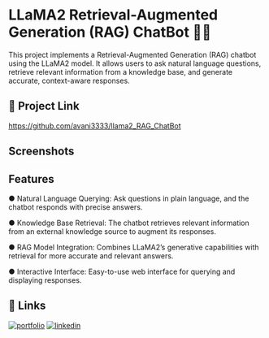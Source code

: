 
# LLaMA2 Retrieval-Augmented Generation (RAG) ChatBot 🤖💬

This project implements a Retrieval-Augmented Generation (RAG) chatbot using the LLaMA2 model. It allows users to ask natural language questions, retrieve relevant information from a knowledge base, and generate accurate, context-aware responses.

## 🔗 Project Link
https://github.com/avani3333/llama2_RAG_ChatBot

## Screenshots

## Features
● Natural Language Querying: Ask questions in plain language, and the chatbot responds with precise answers.

● Knowledge Base Retrieval: The chatbot retrieves relevant information from an external knowledge source to augment its responses.

● RAG Model Integration: Combines LLaMA2’s generative capabilities with retrieval for more accurate and relevant answers.

● Interactive Interface: Easy-to-use web interface for querying and displaying responses.

## 🔗 Links
[![portfolio](https://img.shields.io/badge/my_portfolio-000?style=for-the-badge&logo=ko-fi&logoColor=white)](https://www.datascienceportfol.io/avani)
[![linkedin](https://img.shields.io/badge/linkedin-0A66C2?style=for-the-badge&logo=linkedin&logoColor=white)](http://linkedin.com/in/avani-choudhary13)

